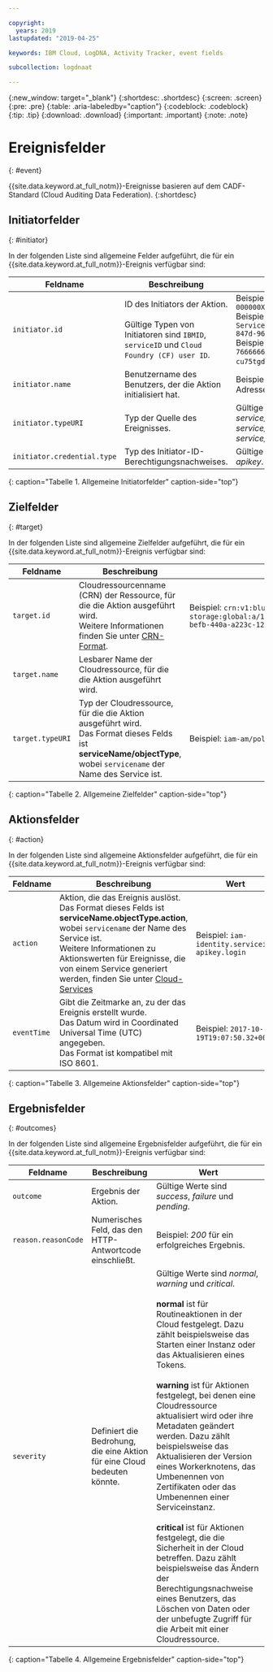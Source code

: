 ```yaml
---

copyright:
  years: 2019
lastupdated: "2019-04-25"

keywords: IBM Cloud, LogDNA, Activity Tracker, event fields

subcollection: logdnaat

---
```


{:new_window: target="_blank"}
{:shortdesc: .shortdesc}
{:screen: .screen}
{:pre: .pre}
{:table: .aria-labeledby="caption"}
{:codeblock: .codeblock}
{:tip: .tip}
{:download: .download}
{:important: .important}
{:note: .note}



# Ereignisfelder
{: #event}

{{site.data.keyword.at_full_notm}}-Ereignisse basieren auf dem CADF-Standard (Cloud Auditing Data Federation). 
{:shortdesc}

## Initiatorfelder
{: #initiator}

In der folgenden Liste sind allgemeine Felder aufgeführt, die für ein {{site.data.keyword.at_full_notm}}-Ereignis verfügbar sind:

| Feldname | Beschreibung | Wert |
|------------|-------------|-------|
| `initiator.id` | ID des Initiators der Aktion. </br></br>Gültige Typen von Initiatoren sind `IBMID`, `serviceID` und `Cloud Foundry (CF) user ID`. | Beispiel für eine IBMID: `IBMid-000000XXX2`</br>Beispiel für eine Service-ID: `iam-ServiceId-12345678-0165-4c89-847d-9660b1632e14`</br>Beispiel für eine CF-Benutzer-ID: `7666666b-23ae-4a34-8569-cu75tgdr4da3`. |
| `initiator.name` | Benutzername des Benutzers, der die Aktion initialisiert hat. | Beispielsweise eine E-Mail-Adresse. |
| `initiator.typeURI` | Typ der Quelle des Ereignisses. | Gültige Werte sind *service/security/account/user*, *service/security/clientid* und *service/security/account/serviceid*. |
| `initiator.credential.type` | Typ des Initiator-ID-Berechtigungsnachweises. | Gültige Werte sind *user*, *token* und *apikey*. |
{: caption="Tabelle 1. Allgemeine Initiatorfelder" caption-side="top"} 

  

## Zielfelder
{: #target}

In der folgenden Liste sind allgemeine Zielfelder aufgeführt, die für ein {{site.data.keyword.at_full_notm}}-Ereignis verfügbar sind:

| Feldname | Beschreibung | Wert |
|------------|-------------|-------|
| `target.id` | Cloudressourcenname (CRN) der Ressource, für die die Aktion ausgeführt wird. </br>Weitere Informationen finden Sie unter [CRN-Format](/docs/overview?topic=overview-crn#format-crn). | Beispiel: `crn:v1:bluemix:public:cloud-object-storage:global:a/12345678e6232019c6567c9123456789:fr56et47-befb-440a-a223c-12345678dae1:bucket:bucket1` |
| `target.name` | Lesbarer Name der Cloudressource, für die die Aktion ausgeführt wird. |  |
| `target.typeURI` | Typ der Cloudressource, für die die Aktion ausgeführt wird. </br>Das Format dieses Felds ist **serviceName/objectType**, wobei `servicename` der Name des Service ist. | Beispiel: `iam-am/policy` oder `cloud-object-storage/bucket/acl` |
{: caption="Tabelle 2. Allgemeine Zielfelder" caption-side="top"} 


 
## Aktionsfelder
{: #action}

In der folgenden Liste sind allgemeine Aktionsfelder aufgeführt, die für ein {{site.data.keyword.at_full_notm}}-Ereignis verfügbar sind:

| Feldname | Beschreibung | Wert |
|------------|-------------|-------|
| `action` | Aktion, die das Ereignis auslöst. </br>Das Format dieses Felds ist **serviceName.objectType.action**, wobei `servicename` der Name des Service ist. </br>Weitere Informationen zu Aktionswerten für Ereignisse, die von einem Service generiert werden, finden Sie unter <a href="/docs/services/Activity-Tracker-with-LogDNA?topic=logdnaat-cloud_services#cloud_services">Cloud-Services</a> | Beispiel: `iam-identity.serviceid-apikey.login` |
| `eventTime` | Gibt die Zeitmarke an, zu der das Ereignis erstellt wurde. </br>Das Datum wird in Coordinated Universal Time (UTC) angegeben. </br>Das Format ist kompatibel mit ISO 8601. | Beispiel: `2017-10-19T19:07:50.32+0000` |
{: caption="Tabelle 3. Allgemeine Aktionsfelder" caption-side="top"} 



## Ergebnisfelder
{: #outcomes}

In der folgenden Liste sind allgemeine Ergebnisfelder aufgeführt, die für ein {{site.data.keyword.at_full_notm}}-Ereignis verfügbar sind:

| Feldname | Beschreibung | Wert |
|------------|-------------|-------|
| `outcome` | Ergebnis der Aktion. | Gültige Werte sind *success*, *failure* und *pending*. |
| `reason.reasonCode` | Numerisches Feld, das den HTTP-Antwortcode einschließt. | Beispiel: *200* für ein erfolgreiches Ergebnis. |
| `severity` | Definiert die Bedrohung, die eine Aktion für eine Cloud bedeuten könnte. | Gültige Werte sind *normal*, *warning* und *critical*. </br></br>**normal** ist für Routineaktionen in der Cloud festgelegt. Dazu zählt beispielsweise das Starten einer Instanz oder das Aktualisieren eines Tokens. </br></br>**warning** ist für Aktionen festgelegt, bei denen eine Cloudressource aktualisiert wird oder ihre Metadaten geändert werden. Dazu zählt beispielsweise das Aktualisieren der Version eines Workerknotens, das Umbenennen von Zertifikaten oder das Umbenennen einer Serviceinstanz. </br></br>**critical** ist für Aktionen festgelegt, die die Sicherheit in der Cloud betreffen. Dazu zählt beispielsweise das Ändern der Berechtigungsnachweise eines Benutzers, das Löschen von Daten oder der unbefugte Zugriff für die Arbeit mit einer Cloudressource. |
{: caption="Tabelle 4. Allgemeine Ergebnisfelder" caption-side="top"} 



